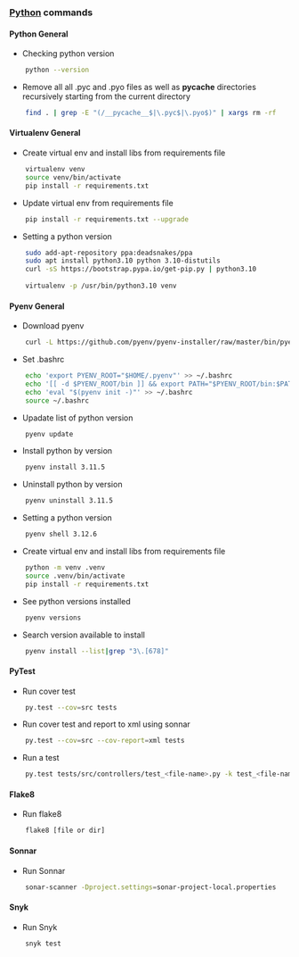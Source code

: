 ### [Python](https://www.python.org/) commands

#### Python General
- Checking python version
````bash
    python --version
````
- Remove all all .pyc and .pyo files as well as __pycache__ directories recursively starting from the current directory
````bash
    find . | grep -E "(/__pycache__$|\.pyc$|\.pyo$)" | xargs rm -rf
````

#### Virtualenv General
- Create virtual env and install libs from requirements file
````bash
    virtualenv venv
    source venv/bin/activate
    pip install -r requirements.txt
````
- Update virtual env from requirements file
````bash
    pip install -r requirements.txt --upgrade
````
- Setting a python version
````bash
    sudo add-apt-repository ppa:deadsnakes/ppa
    sudo apt install python3.10 python 3.10-distutils
    curl -sS https://bootstrap.pypa.io/get-pip.py | python3.10
    
    virtualenv -p /usr/bin/python3.10 venv
````

#### Pyenv General
- Download pyenv
````bash
    curl -L https://github.com/pyenv/pyenv-installer/raw/master/bin/pyenv-installer | bash
````
- Set .bashrc
````bash
    echo 'export PYENV_ROOT="$HOME/.pyenv"' >> ~/.bashrc
    echo '[[ -d $PYENV_ROOT/bin ]] && export PATH="$PYENV_ROOT/bin:$PATH"' >> ~/.bashrc
    echo 'eval "$(pyenv init -)"' >> ~/.bashrc
    source ~/.bashrc
````
- Upadate list of python version
````bash
    pyenv update
````
- Install python by version
````bash
    pyenv install 3.11.5
````
- Uninstall python by version
````bash
    pyenv uninstall 3.11.5
````
- Setting a python version
````bash
    pyenv shell 3.12.6
````
- Create virtual env and install libs from requirements file
````bash
    python -m venv .venv
    source .venv/bin/activate
    pip install -r requirements.txt
````
- See python versions installed
````bash
    pyenv versions
````
- Search version available to install
````bash
    pyenv install --list|grep "3\.[678]"
````

#### PyTest
- Run cover test
````bash
    py.test --cov=src tests
````
- Run cover test and report to xml using sonnar
````bash
    py.test --cov=src --cov-report=xml tests
````
- Run a test
````bash
    py.test tests/src/controllers/test_<file-name>.py -k test_<file-name>
````

#### Flake8
- Run flake8
````bash
    flake8 [file or dir]
````

#### Sonnar
- Run Sonnar
````bash
    sonar-scanner -Dproject.settings=sonar-project-local.properties
````

#### Snyk
- Run Snyk
````bash
    snyk test
````

